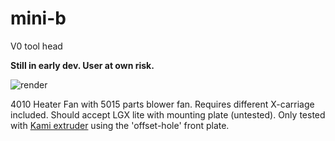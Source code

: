 # mini-b
V0 tool head

**Still in early dev. User at own risk.**

![render](https://user-images.githubusercontent.com/11328522/154849858-c1b2f472-fc35-4eb4-90dc-ad13413cff0b.png)

4010 Heater Fan with 5015 parts blower fan. Requires different X-carriage included. Should accept LGX lite with mounting plate (untested). Only tested with [Kami extruder](https://github.com/intositeme/kami-mini) using the 'offset-hole' front plate.

